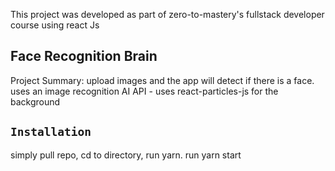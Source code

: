 This project was developed as part of zero-to-mastery's fullstack developer course
using react Js

## Face Recognition Brain

Project Summary:
upload images and the app will detect if there is a face.
uses an image recognition AI API -
uses react-particles-js for the background

## `Installation`

simply pull repo, cd to directory, run yarn. run yarn start

